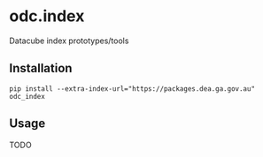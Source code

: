 odc.index
=========

Datacube index prototypes/tools

Installation
------------

```
pip install --extra-index-url="https://packages.dea.ga.gov.au" odc_index
```

Usage
-----

TODO

